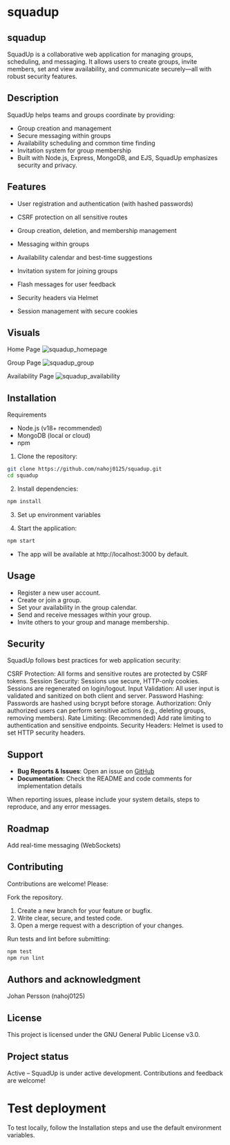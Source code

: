 # squadup

## squadup
SquadUp is a collaborative web application for managing groups, scheduling, and messaging. It allows users to create groups, invite members, set and view availability, and communicate securely—all with robust security features.


## Description
SquadUp helps teams and groups coordinate by providing:

- Group creation and management
- Secure messaging within groups
- Availability scheduling and common time finding
- Invitation system for group membership
- Built with Node.js, Express, MongoDB, and EJS, SquadUp emphasizes security and privacy.

## Features
- User registration and authentication (with hashed passwords)
- CSRF protection on all sensitive routes

- Group creation, deletion, and membership management
- Messaging within groups
- Availability calendar and best-time suggestions
- Invitation system for joining groups
- Flash messages for user feedback
- Security headers via Helmet
- Session management with secure cookies

## Visuals
Home Page
![squadup_homepage](https://github.com/user-attachments/assets/59544102-f0f3-4d9c-a25f-210a6026ff33)

Group Page
![squadup_group](https://github.com/user-attachments/assets/da18fd0a-10da-41c1-a578-cd9464213966)

Availability Page
![squadup_availability](https://github.com/user-attachments/assets/1f3f2a10-742d-4bca-8cd3-6e62c5b47990)

## Installation
Requirements

- Node.js (v18+ recommended)
- MongoDB (local or cloud)
- npm

1. Clone the repository:
```bash
git clone https://github.com/nahoj0125/squadup.git
cd squadup
```

2. Install dependencies:
```bash
npm install
```

3. Set up environment variables

4. Start the application:
```bash
npm start
```

- The app will be available at http://localhost:3000 by default.

## Usage
- Register a new user account.
- Create or join a group.
- Set your availability in the group calendar.
- Send and receive messages within your group.
- Invite others to your group and manage membership.

## Security
SquadUp follows best practices for web application security:

CSRF Protection: All forms and sensitive routes are protected by CSRF tokens.
Session Security: Sessions use secure, HTTP-only cookies. Sessions are regenerated on login/logout.
Input Validation: All user input is validated and sanitized on both client and server.
Password Hashing: Passwords are hashed using bcrypt before storage.
Authorization: Only authorized users can perform sensitive actions (e.g., deleting groups, removing members).
Rate Limiting: (Recommended) Add rate limiting to authentication and sensitive endpoints.
Security Headers: Helmet is used to set HTTP security headers.

## Support
* **Bug Reports & Issues**: Open an issue on [GitHub](https://github.com/nahoj0125/squadup/issues)
* **Documentation**: Check the README and code comments for implementation details

When reporting issues, please include your system details, steps to reproduce, and any error messages.

## Roadmap
Add real-time messaging (WebSockets)

## Contributing
Contributions are welcome! Please:

Fork the repository.
1. Create a new branch for your feature or bugfix.
2. Write clear, secure, and tested code.
3. Open a merge request with a description of your changes.

Run tests and lint before submitting:
```bash
npm test
npm run lint
```

## Authors and acknowledgment
Johan Persson (nahoj0125)

## License
This project is licensed under the GNU General Public License v3.0.

## Project status
Active – SquadUp is under active development. Contributions and feedback are welcome!

# Test deployment
To test locally, follow the Installation steps and use the default environment variables.
